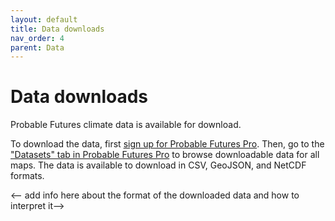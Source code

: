 ```yaml
---
layout: default
title: Data downloads
nav_order: 4
parent: Data
---
```

# Data downloads

Probable Futures climate data is available for download. 

To download the data, first [sign up for Probable Futures Pro](https://probablefutures.org/pro). Then, go to the ["Datasets" tab in Probable Futures Pro](https://pro.probablefutures.org/dashboard/climate-data) to browse downloadable data for all maps. The data is available to download in CSV, GeoJSON, and NetCDF formats.

<-- add info here about the format of the downloaded data and how to interpret it-->